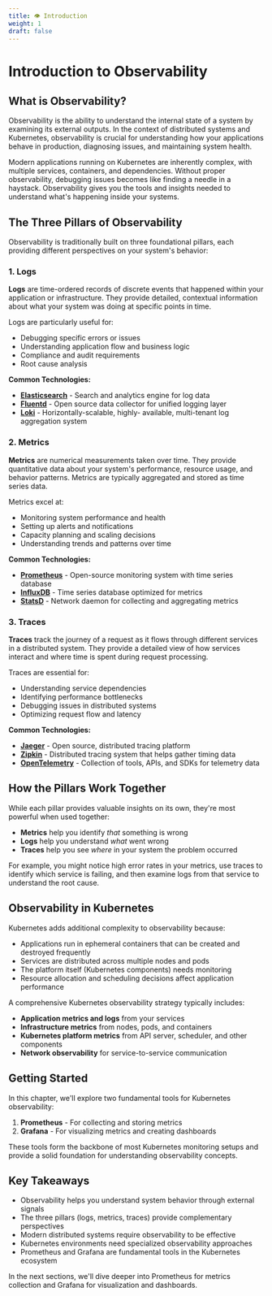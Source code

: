 ```yaml
---
title: 👁️ Introduction
weight: 1
draft: false
---
```


# Introduction to Observability

## What is Observability?

Observability is the ability to understand the internal state of a system by
examining its external outputs. In the context of distributed systems and
Kubernetes, observability is crucial for understanding how your applications
behave in production, diagnosing issues, and maintaining system health.

Modern applications running on Kubernetes are inherently complex, with multiple
services, containers, and dependencies. Without proper observability, debugging
issues becomes like finding a needle in a haystack. Observability gives you the
tools and insights needed to understand what's happening inside your systems.

## The Three Pillars of Observability

Observability is traditionally built on three foundational pillars, each
providing different perspectives on your system's behavior:

### 1. Logs

**Logs** are time-ordered records of discrete events that happened within your
application or infrastructure. They provide detailed, contextual information
about what your system was doing at specific points in time.

Logs are particularly useful for:
- Debugging specific errors or issues
- Understanding application flow and business logic
- Compliance and audit requirements
- Root cause analysis

**Common Technologies:**
- **[Elasticsearch](https://www.elastic.co/elasticsearch/)** - Search and
  analytics engine for log data
- **[Fluentd](https://www.fluentd.org/)** - Open source data collector for
  unified logging layer
- **[Loki](https://grafana.com/oss/loki/)** - Horizontally-scalable, highly-
  available, multi-tenant log aggregation system

### 2. Metrics

**Metrics** are numerical measurements taken over time. They provide quantitative
data about your system's performance, resource usage, and behavior patterns.
Metrics are typically aggregated and stored as time series data.

Metrics excel at:
- Monitoring system performance and health
- Setting up alerts and notifications
- Capacity planning and scaling decisions
- Understanding trends and patterns over time

**Common Technologies:**
- **[Prometheus](https://prometheus.io/)** - Open-source monitoring system with
  time series database
- **[InfluxDB](https://www.influxdata.com/)** - Time series database optimized
  for metrics
- **[StatsD](https://github.com/statsd/statsd)** - Network daemon for collecting
  and aggregating metrics

### 3. Traces

**Traces** track the journey of a request as it flows through different services
in a distributed system. They provide a detailed view of how services interact
and where time is spent during request processing.

Traces are essential for:
- Understanding service dependencies
- Identifying performance bottlenecks
- Debugging issues in distributed systems
- Optimizing request flow and latency

**Common Technologies:**
- **[Jaeger](https://www.jaegertracing.io/)** - Open source, distributed tracing
  platform
- **[Zipkin](https://zipkin.io/)** - Distributed tracing system that helps
  gather timing data
- **[OpenTelemetry](https://opentelemetry.io/)** - Collection of tools, APIs,
  and SDKs for telemetry data

## How the Pillars Work Together

While each pillar provides valuable insights on its own, they're most powerful
when used together:

- **Metrics** help you identify *that* something is wrong
- **Logs** help you understand *what* went wrong
- **Traces** help you see *where* in your system the problem occurred

For example, you might notice high error rates in your metrics, use traces to
identify which service is failing, and then examine logs from that service to
understand the root cause.

## Observability in Kubernetes

Kubernetes adds additional complexity to observability because:

- Applications run in ephemeral containers that can be created and destroyed
  frequently
- Services are distributed across multiple nodes and pods
- The platform itself (Kubernetes components) needs monitoring
- Resource allocation and scheduling decisions affect application performance

A comprehensive Kubernetes observability strategy typically includes:
- **Application metrics and logs** from your services
- **Infrastructure metrics** from nodes, pods, and containers
- **Kubernetes platform metrics** from API server, scheduler, and other
  components
- **Network observability** for service-to-service communication

## Getting Started

In this chapter, we'll explore two fundamental tools for Kubernetes
observability:

1. **Prometheus** - For collecting and storing metrics
2. **Grafana** - For visualizing metrics and creating dashboards

These tools form the backbone of most Kubernetes monitoring setups and provide
a solid foundation for understanding observability concepts.

## Key Takeaways

- Observability helps you understand system behavior through external signals
- The three pillars (logs, metrics, traces) provide complementary perspectives
- Modern distributed systems require observability to be effective
- Kubernetes environments need specialized observability approaches
- Prometheus and Grafana are fundamental tools in the Kubernetes ecosystem

In the next sections, we'll dive deeper into Prometheus for metrics collection
and Grafana for visualization and dashboards.

